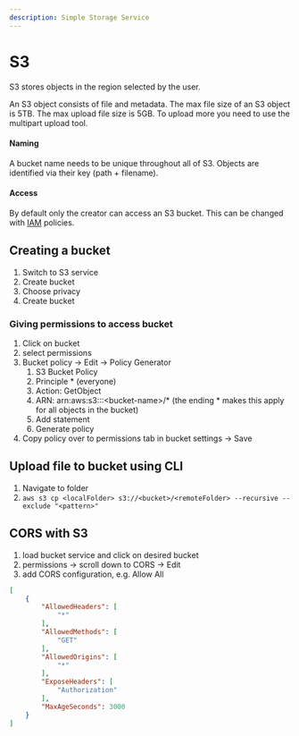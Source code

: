 ```yaml
---
description: Simple Storage Service
---
```


# S3

S3 stores objects in the region selected by the user.

An S3 object consists of file and metadata. The max file size of an S3 object is 5TB. The max upload file size is 5GB. To upload more you need to use the multipart upload tool.

#### Naming

A bucket name needs to be unique throughout all of S3. Objects are identified via their key (path + filename).

#### Access

By default only the creator can access an S3 bucket. This can be changed with [IAM](iam.md) policies.

## Creating a bucket

1. Switch to S3 service
2. Create bucket
3. Choose privacy
4. Create bucket

### Giving permissions to access bucket

1. Click on bucket
2. select permissions
3. Bucket policy -> Edit -> Policy Generator
   1. S3 Bucket Policy
   2. Principle \* (everyone)
   3. Action: GetObject
   4. ARN: arn:aws:s3:::\<bucket-name>/\*  (the ending \* makes this apply for all objects in the bucket)
   5. Add statement
   6. Generate policy
4. Copy policy over to permissions tab in bucket settings -> Save

## Upload file to bucket using CLI

1. Navigate to folder
2. `aws s3 cp <localFolder> s3://<bucket>/<remoteFolder> --recursive --exclude "<pattern>"`

## CORS with S3

1. load bucket service and click on desired bucket
2. permissions -> scroll down to CORS -> Edit
3. add CORS configuration, e.g. Allow All

```json
[
    {
        "AllowedHeaders": [
            "*"
        ],
        "AllowedMethods": [
            "GET"
        ],
        "AllowedOrigins": [
            "*"
        ],
        "ExposeHeaders": [
            "Authorization"
        ],
        "MaxAgeSeconds": 3000
    }
]
```



